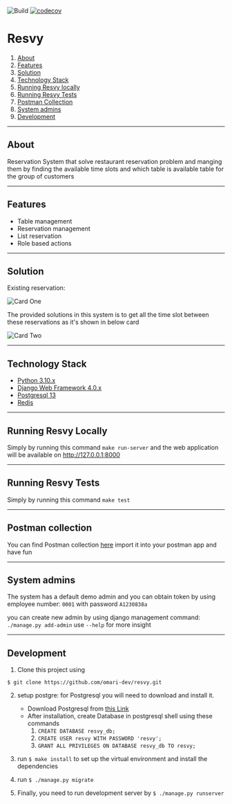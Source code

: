 ![Build](https://github.com/omari-dev/resvy/actions/workflows/ci.yml/badge.svg)
[![codecov](https://codecov.io/gh/omari-dev/resvy/branch/main/graph/badge.svg)](https://codecov.io/gh/omari-dev/resvy)

# Resvy

1. [About](#about)
2. [Features](#features)
3. [Solution](#solution)
4. [Technology Stack](#technology_stack)
5. [Running Resvy locally](#Resvy-locally)
6. [Running Resvy Tests](#Resvy-tests)
7. [Postman Collection](#postman-collection)
8. [System admins](#system-admins)
9. [Development](#development)

---

## About <a name="about"></a>

Reservation System that solve restaurant reservation problem and manging them by finding the available time slots and
which table is available table for the group of customers

---

## Features <a name="features"></a>

* Table management
* Reservation management
* List reservation
* Role based actions

---

## Solution <a name="solution"></a>

Existing reservation:

![Card One](https://user-images.githubusercontent.com/17138533/163597324-0d795e03-f55e-40ee-827c-02832f4d10cb.png)

The provided solutions in this system is to get all the time slot between these reservations as it's shown in below card

![Card Two](https://user-images.githubusercontent.com/17138533/163597501-0d2a7116-5778-4da3-8f16-3a56d26daf68.png)



---

## Technology Stack <a name="technology_stack"></a>

* [Python 3.10.x](https://www.python.org/)
* [Django Web Framework 4.0.x](https://www.djangoproject.com/)
* [Postgresql 13](https://www.postgresql.org/)
* [Redis](https://pypi.org/project/django-redis/)

---

## Running Resvy Locally <a name="resvy-locally"></a>

Simply by running this command ``make run-server`` and the web application will be available on http://127.0.0.1:8000

---

## Running Resvy Tests <a name="resvy-tests"></a>

Simply by running this command ``make test``

---

## Postman collection <a name="postman-collection"></a>

You can find Postman collection [here](schema.yaml) import it into your postman app and have fun

---

## System admins <a name="#system-admins"></a>

The system has a default demo admin and you can obtain token by using employee number: `0001` with password `A1230838a`

you can create new admin by using django management command: `./manage.py add-admin` use `--help` for more insight

---

## Development <a name="#development"></a>

1. Clone this project using

````
$ git clone https://github.com/omari-dev/resvy.git
````

2. setup postgre: for Postgresql you will need to download and install it.
    - Download Postgresql from [this Link](https://www.postgresql.org/download/)
    - After installation, create Database in postgresql shell using these commands
        1. `CREATE DATABASE resvy_db;`
        2. `CREATE USER resvy WITH PASSWORD 'resvy';`
        3. `GRANT ALL PRIVILEGES ON DATABASE resvy_db TO resvy;`

3. run ``$ make install`` to set up the virtual environment and install the dependencies
4. run `$ ./manage.py migrate`
5. Finally, you need to run development server by ``$ ./manage.py runserver`` 